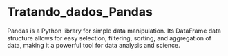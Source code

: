 # Tratando_dados_Pandas
Pandas is a Python library for simple data manipulation. Its DataFrame data structure allows for easy selection, filtering, sorting, and aggregation of data, making it a powerful tool for data analysis and science.
